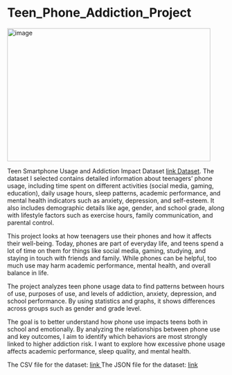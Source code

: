 # Teen_Phone_Addiction_Project
<img width="469" height="307" alt="image" src="https://github.com/user-attachments/assets/1e473792-9a37-4296-a36f-340a2b53bcde" />


Teen Smartphone Usage and Addiction Impact Dataset [link Dataset](https://www.kaggle.com/datasets/sumedh1507/teen-phone-addiction).
The dataset I selected contains detailed information about teenagers’ phone usage, including time spent on different activities (social media, gaming, education), daily usage hours, sleep patterns, academic performance, and mental health indicators such as anxiety, depression, and self-esteem. It also includes demographic details like age, gender, and school grade, along with lifestyle factors such as exercise hours, family communication, and parental control.

This project looks at how teenagers use their phones and how it affects their well-being. Today, phones are part of everyday life, and teens spend a lot of time on them for things like social media, gaming, studying, and staying in touch with friends and family. While phones can be helpful, too much use may harm academic performance, mental health, and overall balance in life. 

The project analyzes teen phone usage data to find patterns between hours of use, purposes of use, and levels of addiction, anxiety, depression, and school performance. By using statistics and graphs, it shows differences across groups such as gender and grade level.

The goal is to better understand how phone use impacts teens both in school and emotionally. By analyzing the relationships between phone use and key outcomes, I aim to identify which behaviors are most strongly linked to higher addiction risk. I want to explore how excessive phone usage affects academic performance, sleep quality, and mental health.

The CSV file for the dataset: [link ](https://github.com/Sekhda611/Teen_Phone_Addiction_Project/blob/main/teen_phone_addiction_dataset.csv)
The JSON file for the dataset: [link](https://github.com/Sekhda611/Teen_Phone_Addiction_Project/blob/main/teen_phone_addiction_dataset.json)
